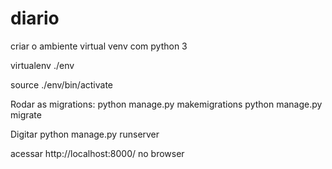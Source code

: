 # diario

criar o ambiente virtual venv com python 3

virtualenv ./env

source ./env/bin/activate

Rodar as migrations:
  python manage.py makemigrations
  python manage.py migrate
  
Digitar python manage.py runserver

acessar http://localhost:8000/ no browser

  
